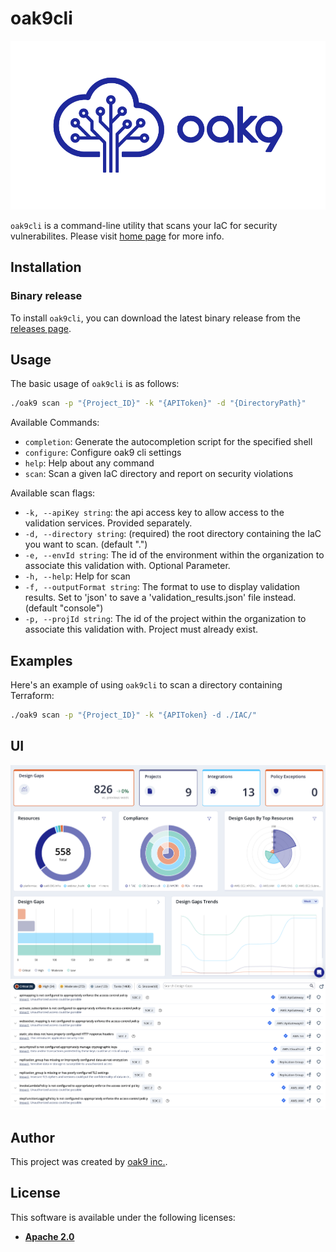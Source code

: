 # oak9cli

![Logo](files/logo.png)

`oak9cli` is a command-line utility that scans your IaC for security vulnerabilites. Please visit [home page](https://oak9.io) for more info.

## Installation

### Binary release

To install `oak9cli`, you can download the latest binary release from the [releases page](https://github.com/oak9io/oak9.cli-public/releases).

## Usage

The basic usage of `oak9cli` is as follows:

```bash
./oak9 scan -p "{Project_ID}" -k "{APIToken}" -d "{DirectoryPath}"
```

Available Commands:

- `completion`: Generate the autocompletion script for the specified shell
- `configure`: Configure oak9 cli settings
- `help`: Help about any command
- `scan`: Scan a given IaC directory and report on security violations

Available scan flags:

- `-k, --apiKey string`: the api access key to allow access to the validation services. Provided separately.
- `-d, --directory string`: (required) the root directory containing the IaC you want to scan. (default ".")
- `-e, --envId string`: The id of the environment within the organization to associate this validation with. Optional Parameter.
- `-h, --help`: Help for scan
- `-f, --outputFormat string`: The format to use to display validation results. Set to 'json' to save a 'validation_results.json' file instead. (default "console")
- `-p, --projId string`: The id of the project within the organization to associate this validation with. Project must already exist.


## Examples

Here's an example of using `oak9cli` to scan a directory containing Terraform:

```bash
./oak9 scan -p "{Project_ID}" -k "{APIToken} -d ./IAC/"
```

## UI

![Graphs](files/Graphs.png)
![Vulnerabilites](files/ExampleVulns.png)

## Author

This project was created by [oak9 inc.](https://oak9.io/).

## License

This software is available under the following licenses:

- **[Apache 2.0](https://github.com/oak9io/oak9.cli-public/blob/master/LICENSE)**